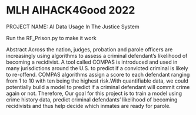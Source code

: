 # MLH AIHACK4Good 2022 

PROJECT NAME: AI Data Usage In The Justice System

Run the RF_Prison.py to make it work


Abstract
Across the nation, judges, probation and parole officers are increasingly using
algorithms to assess a criminal defendant’s likelihood of becoming a recidivist. A tool called
COMPAS is introduced and used in many jurisdictions around the U.S. to predict if a
convicted criminal is likely to re-offend. COMPAS algorithms assign a score to each
defendant ranging from 1 to 10 with ten being the highest risk.With quantifiable data, we
could potentially build a model to predict if a criminal defendant will commit crime again or
not. Therefore, Our goal for this project is to train a model using crime history data, predict
criminal defendants’ likelihood of becoming recidivists and thus help decide which inmates
are ready for parole.
